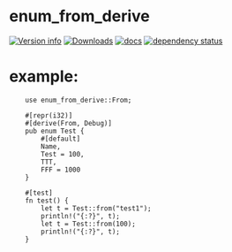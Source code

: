 # enum_from_derive

[![Version info](https://img.shields.io/crates/v/enum_from_derive.svg)](https://crates.io/crates/enum_from_derive)
[![Downloads](https://img.shields.io/crates/d/enum_from_derive.svg?style=flat-square)](https://crates.io/crates/enum_from_derive)
[![docs](https://img.shields.io/badge/docs-latest-blue.svg?style=flat-square)](https://docs.rs/enum_from_derive)
[![dependency status](https://deps.rs/crate/enum_from_derive/0.1.0/status.svg)](https://deps.rs/crate/enum_from_derive)


# example:
 
        use enum_from_derive::From;

        #[repr(i32)]
        #[derive(From, Debug)]
        pub enum Test {
            #[default]
            Name,
            Test = 100,
            TTT,
            FFF = 1000
        }

        #[test]
        fn test() {
            let t = Test::from("test1");
            println!("{:?}", t);
            let t = Test::from(100);
            println!("{:?}", t);
        }


    
